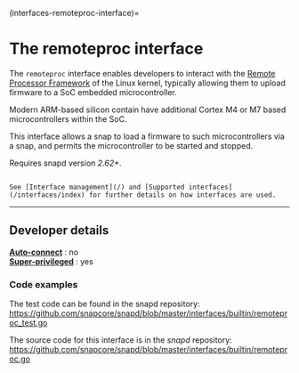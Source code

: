 (interfaces-remoteproc-interface)=
# The remoteproc interface

The `remoteproc` interface enables developers to interact with the [Remote Processor Framework](https://docs.kernel.org/staging/remoteproc.html) of the Linux kernel, typically allowing them to upload firmware to a SoC embedded microcontroller.

Modern ARM-based silicon contain have additional Cortex M4 or M7 based microcontrollers within the SoC.

This interface allows a snap to load a firmware to such microcontrollers via a snap, and permits the microcontroller to be started and stopped.

Requires snapd version _2.62+_.


```{tip}

See [Interface management](/) and [Supported interfaces](/interfaces/index) for further details on how interfaces are used.
```

---

<h2 id='heading--dev-details'>Developer details </h2>

**[Auto-connect](/t/6154#heading--auto-connections)** : no</br>
**[Super-privileged](/)** : yes

<h3 id='heading-code'>Code examples</h3>

The test code can be found in the snapd repository: 
<https://github.com/snapcore/snapd/blob/master/interfaces/builtin/remoteproc_test.go>

The source code for this interface is in the *snapd* repository:
<https://github.com/snapcore/snapd/blob/master/interfaces/builtin/remoteproc.go>

